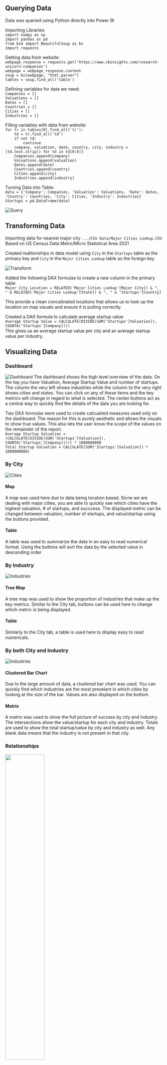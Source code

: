 ## Querying Data

Data was queried using Python directly into Power BI

Importing Libraries: <br />
`import numpy as np` <br />
`import pandas as pd` <br />
`from bs4 import BeautifulSoup as bs` <br />
`import requests` <br />

Getting data from website: <br />
`webpage_response = requests.get('https://www.cbinsights.com/research-unicorn-companies')` <br />
`webpage = webpage_response.content` <br />
`soup = bs(webpage, "html.parser")` <br />
`tables = soup.find_all('table')` <br />

Defining variables for data we need: <br />
`Companies = []` <br />
`Valuations = []` <br />
`Dates = []` <br />
`Countries = []` <br />
`Cities = []` <br />
`Industries = []` <br />

Filling variables with data from website: <br />
`for tr in tables[0].find_all('tr'):` <br />
`    td = tr.find_all('td')` <br />
`    if not td:` <br />
`        continue` <br />
`    company, valuation, date, country, city, industry = [td.text.strip() for td in td[0:6]]` <br />
`    Companies.append(company)` <br />
`    Valuations.append(valuation)` <br />
`    Dates.append(date)` <br />
`    Countries.append(country)` <br />
`    Cities.append(city)` <br />
`    Industries.append(industry)` <br />


Turning Data into Table: <br />
`data = {'Company': Companies, 'Valuation': Valuations, 'Date': Dates, 'Country': Countries, 'City': Cities, 'Industry': Industries}` <br />
`Startups = pd.DataFrame(data)` <br />

![Query](Process%Screenshots/Querying%Data%using%Python%and%Power%BI.png)

## Transforming Data

Importing data for nearest major city `.../CSV Data/Major Cities Lookup.CSV` <br />
Based on US Census Data Metro/Micro Statistical Area 2021

Created realtionships in data model using `City` in the `Startups` table as the primary key and `City` in the `Major Cities Lookup` table as the foreign key.

![Transform](Process%Screenshots/Data%Model.png)

Added the following DAX formulas to create a new column in the primary table <br />
`Major City Location = RELATED('Major Cities Lookup'[Major City]) & ", " & RELATED('Major Cities Lookup'[State]) & ", " & 'Startups'[Country]` <br />

This provide a clean concatinated locations that allows us to look up the location on map visuals and ensure it is pulling correctly.

Created a DAX formula to calculate average startup value <br />
`Average Startup Value = CALCULATE(DIVIDE(SUM('Startups'[Valuation]), COUNTA('Startups'[Company])))` <br />
This gives us an average startup value per city and an average startup value per industry.

## Visualizing Data

### Dashboard
![Dashboard](/Visualizations/Dashboard.png)
The dashboard shows the high level overview of the data. On the top you have Valuation, Average Startup Value and number of startups.
The column the very left shows industries while the column to the very right shows cities and states. You can click on any of these items and the key metrics will change in regard to what is selected.
The center buttons act as a central way to quickly find the details of the data you are looking for.

Two DAX formulas were used to create calcualted measures used only on the dashboard. The reason for this is purely aesthetic and allows the visuals to show true values. This also lets the user know the scope of the values on the remainder of the report. <br />
`Average Startup Valuation = (CALCULATE(DIVIDE(SUM('Startups'[Valuation]), COUNTA('Startups'[Company])))) * 1000000000` <br />
`Total Startup Valuation = CALCULATE(SUM('Startups'[Valuation]) * 1000000000)` <br />

### By City
![Cities](/Visualizations/Cities.png)
#### Map
A map was used here due to data being location based. Sicne we are dealing with major cities, you are able to quickly see which cities have the highest valuation, # of startups, and succcess. 
The displayed metric can be changed between valuation, number of startups, and value/startup using the buttons provided. 
#### Table
A table was used to summarize the data in an easy to read numerical format. Using the buttons will sort the data by the selected value in descending order

### By Industry
![Industries](/Visualizations/Industries.png)
#### Tree Map
A tree map was used to show the proportion of industries that make up the key metrics. Similar to the City tab, buttons can be used here to change which metric is being displayed.
#### Table
Similarly to the City tab, a table is used here to display easy to read numericals. 

### By both City and Industry
![Industries](/Visualizations/Industries%20by%20City.png)
#### Clustered Bar Chart
Due to the large amount of data, a clustered bar chart was used. You can quickly find which industries are the most prevelant in which cities by looking at the size of the bar. Values are also displayed on the bottom.
#### Matrix
A matrix was used to show the full picture of success by city and industry. The intersections show the value/startup for each city and industry. Totals are used to show the total startup/value by city and industry as well. Any blank data means that the industry is not present in that city.

### Relationships
<img src="/Visualizations/Tooltip.png" width=50% height=50%> <br />
Highlighting a city or industry on the dashboard or Industry by City page will show a pop out of their respected report (Cities or Industries) with data portaining only to the highlighted selection <br />
You can also click on any of the data points and it will automatically filter the rest of the data on that tab by that point <br />
<img src="/Visualizations/Drill.png" width=50% height=50%> <br />
You can drill down to company level and see which values make up the key metric <br />
<img src="/Visualizations/Slicer.png" width=50% height=50%> <br />
You can filter by city on the Industries tab to have an additional set of visuals for key metrics by both industry and city. 